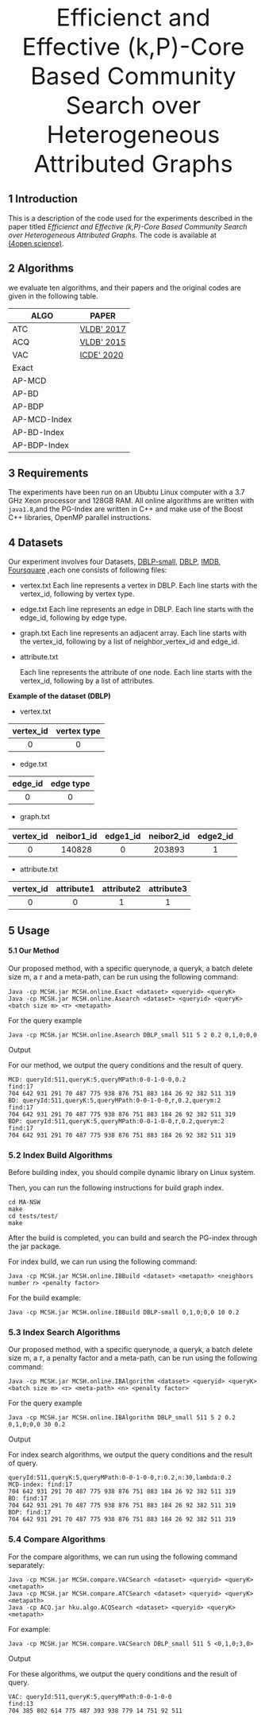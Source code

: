 <div align='center' ><font size='50'>Efficienct and Effective (k,P)-Core Based Community Search over Heterogeneous Attributed Graphs</font></div>

## 1 Introduction

This is a description of the code used for the experiments described in the paper titled *Efficienct and Effective (k,P)-Core Based Community Search over Heterogeneous Attributed Graphs*. The code is available at [(4open.science)](https://anonymous.4open.science/r/Efficienct-and-Effective-k-P--Core-Based-Community-Search-over-Heterogeneous-Attributed-Graphs-B2F9/).

## 2 Algorithms

we evaluate ten algorithms, and their papers and the original codes are given in the following table.

| ALGO         | PAPER                                                        |
| ------------ | ------------------------------------------------------------ |
| ATC          | [VLDB' 2017](https://dl.acm.org/doi/abs/10.14778/3099622.3099626) |
| ACQ          | [VLDB' 2015](http://www.vldb.org/pvldb/vol9/p1233-fang.pdf)  |
| VAC          | [ICDE' 2020](https://ieeexplore.ieee.org/abstract/document/9101813) |
| Exact        |                                                              |
| AP-MCD       |                                                              |
| AP-BD        |                                                              |
| AP-BDP       |                                                              |
| AP-MCD-Index |                                                              |
| AP-BD-Index  |                                                              |
| AP-BDP-Index |                                                              |

## 3 Requirements

The experiments have been run on an Ububtu Linux computer with a 3.7 GHz Xeon processor and 128GB RAM. All online algorithms are written with `java1.8`,and the PG-Index are written in C++ and make use of the Boost C++ libraries, OpenMP parallel instructions.

## 4 Datasets

Our experiment involves four Datasets,  [DBLP-small](https://drive.google.com/drive/folders/1M_JF2KK0EmgJiPSXg2Mylwsc4H_-KHcb), [DBLP](https://drive.google.com/drive/folders/1N3aTcTqD3Vy5d-agfqPahHA4V1AP81ip), [IMDB](https://drive.google.com/drive/folders/1oeB6uBSAkUtF5llFBfmKoROBvqAyV_um), [Foursquare](https://drive.google.com/drive/folders/1lIBq-3j4J2DW0wjtHfqCBMjTQwpSx6cM) ,each one consists of  following files:

- vertex.txt
  Each line represents a vertex in DBLP. Each line starts with the vertex_id, following by vertex type.

- edge.txt
  Each line represents an edge in DBLP. Each line starts with the edge_id, following by edge type.

- graph.txt
  Each line represents an adjacent array. Each line starts with the vertex_id, following by a list of neighbor_vertex_id and edge_id.

- attribute.txt

  Each line represents the attribute of one node. Each line starts with the vertex_id, following by a list of attributes.

**Example of the dataset (DBLP)**

- vertex.txt

| vertex_id | vertex type |
| :-------: | :---------: |
|     0     |      0      |

- edge.txt

| edge_id | edge type |
| :-----: | :-------: |
|    0    |     0     |

- graph.txt

| vertex_id | neibor1_id | edge1_id | neibor2_id | edge2_id |
| :-------: | :--------: | :------: | :--------: | :------: |
|     0     |   140828   |    0     |   203893   |    1     |

- attribute.txt

| vertex_id | attribute1 | attribute2 | attribute3 |
| :-------: | :--------: | :--------: | :--------: |
|     0     |     0      |     1      |     1      |

## 5 Usage

#### 5.1 Our Method

Our proposed method, with a specific querynode, a queryk, a batch delete size m, a  𝜏 and a meta-path, can be run using the following command: 

```
Java -cp MCSH.jar MCSH.online.Exact <dataset> <queryid> <queryK>
Java -cp MCSH.jar MCSH.online.Asearch <dataset> <queryid> <queryK> <batch size m> <𝜏> <metapath>
```

For the query example

```
Java -cp MCSH.jar MCSH.online.Asearch DBLP_small 511 5 2 0.2 0,1,0;0,0
```

Output

For our method, we output the query conditions and the result of query. 

```
MCD: queryId:511,queryK:5,queryMPath:0-0-1-0-0,0.2
find:17
704 642 931 291 70 487 775 938 876 751 883 184 26 92 382 511 319
BD: queryId:511,queryK:5,queryMPath:0-0-1-0-0,𝜏,0.2,querym:2
find:17
704 642 931 291 70 487 775 938 876 751 883 184 26 92 382 511 319
BDP: queryId:511,queryK:5,queryMPath:0-0-1-0-0,𝜏,0.2,querym:2
find:17
704 642 931 291 70 487 775 938 876 751 883 184 26 92 382 511 319 
```

### 5.2 Index Build Algorithms

Before building index, you should compile dynamic library on Linux system. 

Then, you can run the following instructions for build graph index.

```
cd MA-NSW
make
cd tests/test/
make
```

After the build is completed,  you can build and search the PG-index through the jar package.

For index build, we can run using the following command:

```
Java -cp MCSH.jar MCSH.online.IBBuild <dataset> <metapath> <neighbors number 𝑟> <penalty factor>
```

For the build example:

```
Java -cp MCSH.jar MCSH.online.IBBuild DBLP-small 0,1,0;0,0 10 0.2
```

### 5.3 Index Search Algorithms 

Our proposed method, with a specific querynode, a queryk, a batch delete size m, a  𝜏, a penalty factor and a meta-path, can be run using the following command:

```
Java -cp MCSH.jar MCSH.online.IBAlgorithm <dataset> <queryid> <queryK> <batch size m> <𝜏> <meta-path> <n> <penalty factor>
```

For the query example

```
Java -cp MCSH.jar MCSH.online.IBAlgorithm DBLP_small 511 5 2 0.2 0,1,0;0,0 30 0.2
```

Output

For index search algorithms, we output the query conditions and the result of query. 

```
queryId:511,queryK:5,queryMPath:0-0-1-0-0,𝜏:0.2,n:30,lambda:0.2
MCD-index: find:17
704 642 931 291 70 487 775 938 876 751 883 184 26 92 382 511 319
BD: find:17
704 642 931 291 70 487 775 938 876 751 883 184 26 92 382 511 319
BDP: find:17
704 642 931 291 70 487 775 938 876 751 883 184 26 92 382 511 319 
```

### 5.4 Compare Algorithms

For the compare algorithms, we can run using the following command separately:

```
Java -cp MCSH.jar MCSH.compare.VACSearch <dataset> <queryid> <queryK> <metapath>
Java -cp MCSH.jar MCSH.compare.ATCSearch <dataset> <queryid> <queryK> <metapath>
Java -cp ACQ.jar hku.algo.ACQSearch <dataset> <queryid> <queryK> <metapath>
```

For example:

```
Java -cp MCSH.jar MCSH.compare.VACSearch DBLP_small 511 5 <0,1,0;3,0>
```

Output

For these algorithms, we output the query conditions and the result of query. 

```
VAC: queryId:511,queryK:5,queryMPath:0-0-1-0-0
find:13
704 385 802 614 775 487 393 938 779 14 751 92 511
```

